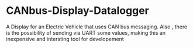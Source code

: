 # CANbus-Display-Datalogger
A Display for an Electric Vehicle that uses CAN bus messaging. Also , there is the possibility of sending via UART some values, making this an inexpensive and intersting tool for developement

